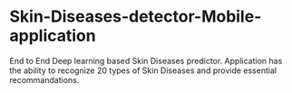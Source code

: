 # Skin-Diseases-detector-Mobile-application
End to End Deep learning based Skin Diseases predictor. Application has the ability to recognize 20 types of Skin Diseases and provide essential recommandations.
